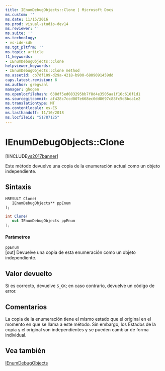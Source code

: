 ```yaml
---
title: IEnumDebugObjects::Clone | Microsoft Docs
ms.custom: ''
ms.date: 11/15/2016
ms.prod: visual-studio-dev14
ms.reviewer: ''
ms.suite: ''
ms.technology:
- vs-ide-sdk
ms.tgt_pltfrm: ''
ms.topic: article
f1_keywords:
- IEnumDebugObjects::Clone
helpviewer_keywords:
- IEnumDebugObjects::Clone method
ms.assetid: cb7df109-d29a-4218-b900-6809091459dd
caps.latest.revision: 6
ms.author: gregvanl
manager: ghogen
ms.openlocfilehash: 638df5ed083295bb7f8d4e3505aa1f16c610f1d1
ms.sourcegitcommit: af428c7ccd007e668ec0dd8697c88fc5d8bca1e2
ms.translationtype: MT
ms.contentlocale: es-ES
ms.lasthandoff: 11/16/2018
ms.locfileid: "51787125"
---
```

# <a name="ienumdebugobjectsclone"></a>IEnumDebugObjects::Clone
[!INCLUDE[vs2017banner](../../../includes/vs2017banner.md)]

Este método devuelve una copia de la enumeración actual como un objeto independiente.  
  
## <a name="syntax"></a>Sintaxis  
  
```cpp#  
HRESULT Clone(  
   IEnumDebugObjects** ppEnum  
);  
```  
  
```csharp  
int Clone(  
   out IEnumDebugObjects ppEnum  
);  
```  
  
#### <a name="parameters"></a>Parámetros  
 `ppEnum`  
 [out] Devuelve una copia de esta enumeración como un objeto independiente.  
  
## <a name="return-value"></a>Valor devuelto  
 Si es correcto, devuelve `S_OK`; en caso contrario, devuelve un código de error.  
  
## <a name="remarks"></a>Comentarios  
 La copia de la enumeración tiene el mismo estado que el original en el momento en que se llama a este método. Sin embargo, los Estados de la copia y el original son independientes y se pueden cambiar de forma individual.  
  
## <a name="see-also"></a>Vea también  
 [IEnumDebugObjects](../../../extensibility/debugger/reference/ienumdebugobjects.md)


